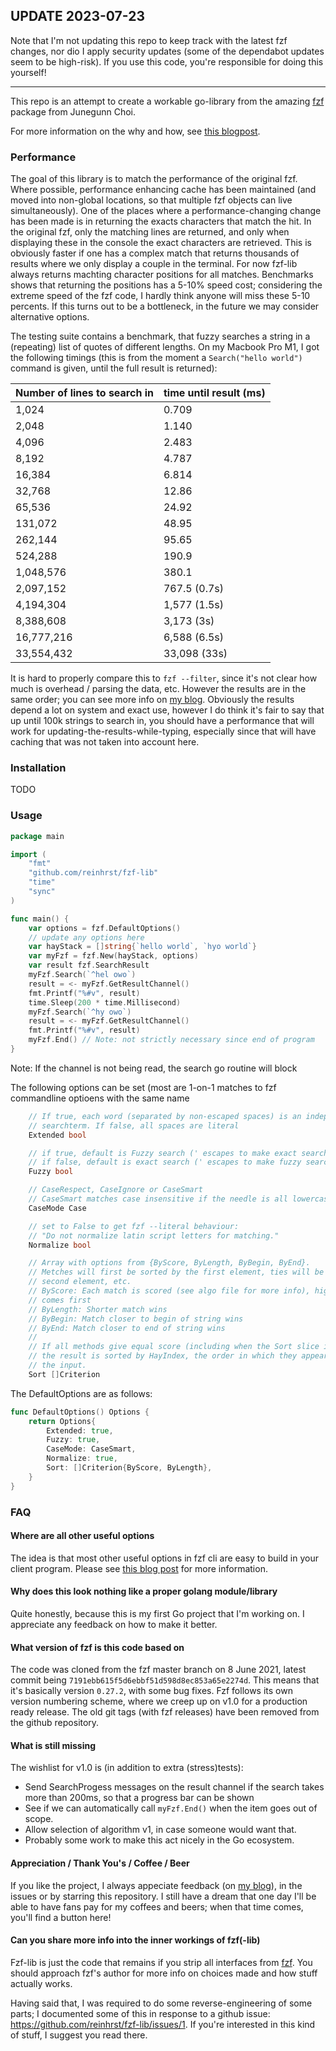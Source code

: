 ## UPDATE 2023-07-23
Note that I'm not updating this repo to keep track with the latest fzf changes, nor dio I apply security updates (some of the dependabot updates seem to be high-risk). If you use this code, you're responsible for doing this yourself!

---- 


This repo is an attempt to create a workable go-library from the amazing [fzf][1] package
from Junegunn Choi.

For more information on the why and how, see [this blogpost][2].

### Performance
The goal of this library is to match the performance of the original fzf.
Where possible, performance enhancing cache has been maintained (and moved into non-global locations, so that multiple fzf objects can live simultaneously).
One of the places where a performance-changing change has been made is in returning the exacts characters that match the hit.
In the original fzf, only the matching lines are returned, and only when displaying these in the console the exact characters are retrieved.
This is obviously faster if one has a complex match that returns thousands of results where we only display a couple in the terminal.
For now fzf-lib always returns machting character positions for all matches.
Benchmarks shows that returning the positions has a 5-10% speed cost; considering the extreme speed of the fzf code, I hardly think anyone will miss these 5-10 percents.
If this turns out to be a bottleneck, in the future we may consider alternative options.

The testing suite contains a benchmark, that fuzzy searches a string in a (repeating) list of quotes of different lengths. On my Macbook Pro M1, I got the following timings (this is from the moment a `Search("hello world")` command is given, until the full result is returned):

| Number of lines to search in | time until result (ms) |
|----------|------|
|1,024|0.709|
|2,048|1.140|
|4,096|2.483|
|8,192|4.787|
|16,384|6.814|
|32,768|12.86|
|65,536|24.92|
|131,072|48.95|
|262,144|95.65|
|524,288|190.9|
|1,048,576|380.1|
|2,097,152|767.5 (0.7s)|
|4,194,304|1,577 (1.5s)|
|8,388,608|3,173 (3s)|
|16,777,216|6,588 (6.5s)|
|33,554,432|33,098 (33s)|

It is hard to properly compare this to `fzf --filter`, since it's not clear how much is overhead / parsing the data, etc.
However the results are in the same order; you can see more info on [my blog][2].
Obviously the results depend a lot on system and exact use, however I do think it's fair to say that up until 100k strings to search in, you should have a performance that will work for updating-the-results-while-typing, especially since that will have caching that was not taken into account here.


### Installation

TODO

### Usage


```go
package main

import (
    "fmt"
    "github.com/reinhrst/fzf-lib"
    "time"
    "sync"
)

func main() {
    var options = fzf.DefaultOptions()
    // update any options here
    var hayStack = []string{`hello world`, `hyo world`}
    var myFzf = fzf.New(hayStack, options)
    var result fzf.SearchResult
    myFzf.Search(`^hel owo`)
    result = <- myFzf.GetResultChannel()
    fmt.Printf("%#v", result)
    time.Sleep(200 * time.Millisecond)
    myFzf.Search(`^hy owo`)
    result = <- myFzf.GetResultChannel()
    fmt.Printf("%#v", result)
    myFzf.End() // Note: not strictly necessary since end of program
}
```

Note: If the channel is not being read, the search go routine will block

The following options can be set (most are 1-on-1 matches to fzf commandline optioens with the same name
```go
    // If true, each word (separated by non-escaped spaces) is an independent
    // searchterm. If false, all spaces are literal
    Extended bool

    // if true, default is Fuzzy search (' escapes to make exact search)
    // if false, default is exact search (' escapes to make fuzzy search)
    Fuzzy bool

    // CaseRespect, CaseIgnore or CaseSmart
    // CaseSmart matches case insensitive if the needle is all lowercase, else case sensitive
    CaseMode Case

    // set to False to get fzf --literal behaviour:
    // "Do not normalize latin script letters for matching."
    Normalize bool

    // Array with options from {ByScore, ByLength, ByBegin, ByEnd}.
    // Metches will first be sorted by the first element, ties will be sorted by
    // second element, etc.
    // ByScore: Each match is scored (see algo file for more info), higher score 
    // comes first
    // ByLength: Shorter match wins
    // ByBegin: Match closer to begin of string wins
    // ByEnd: Match closer to end of string wins
    //
    // If all methods give equal score (including when the Sort slice is empty),
    // the result is sorted by HayIndex, the order in which they appeared in
    // the input.
    Sort []Criterion

```
The DefaultOptions are as follows:
```go
func DefaultOptions() Options {
    return Options{
        Extended: true,
        Fuzzy: true,
        CaseMode: CaseSmart,
        Normalize: true,
        Sort: []Criterion{ByScore, ByLength},
    }
}
```


### FAQ

#### Where are all other useful options
The idea is that most other useful options in fzf cli are easy to build in your client program.
Please see [this blog post][2] for more information.

#### Why does this look nothing like a proper golang module/library
Quite honestly, because this is my first Go project that I'm working on.
I appreciate any feedback on how to make it better.


#### What version of fzf is this code based on
The code was cloned from the fzf master branch on 8 June 2021, latest commit being `7191ebb615f5d6ebbf51d598d8ec853a65e2274d`.
This means that it's basically version `0.27.2`, with some bug fixes.
Fzf follows its own version numbering scheme, where we creep up on v1.0 for a production ready release.
The old git tags (with fzf releases) have been removed from the github repository.

#### What is still missing
The wishlist for v1.0 is (in addition to extra (stress)tests):

- Send SearchProgess messages on the result channel if the search takes more than 200ms, so that a progress bar can be shown
- See if we can automatically call `myFzf.End()` when the item goes out of scope.
- Allow selection of algorithm v1, in case someone would want that.
- Probably some work to make this act nicely in the Go ecosystem.

#### Appreciation / Thank You's / Coffee / Beer
If you like the project, I always appeciate feedback (on [my blog][2]), in the issues or by starring this repository.
I still have a dream that one day I'll be able to have fans pay for my coffees and beers; when that time comes, you'll find a button here!

#### Can you share more info into the inner workings of fzf(-lib)
Fzf-lib is just the code that remains if you strip all interfaces from [fzf][1].
You should approach fzf's author for more info on choices made and how stuff actually works.

Having said that, I was required to do some reverse-engineering of some parts; I documented some of this in response to a github issue: https://github.com/reinhrst/fzf-lib/issues/1.
If you're interested in this kind of stuff, I suggest you read there.

[1]: https://github.com/junegunn/fzf
[2]: https://blog.claude.nl/tech/making-fzf-into-a-golang-library-fzf-lib/
